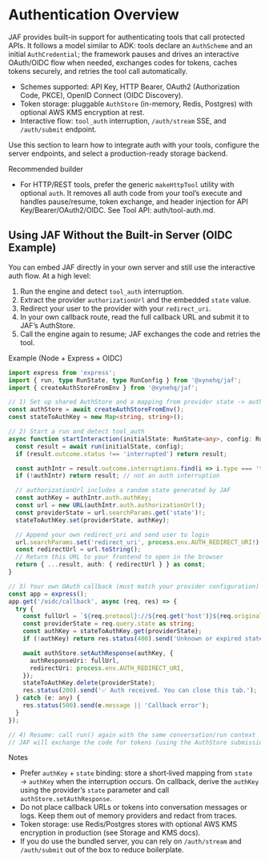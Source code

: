 # Authentication Overview

JAF provides built-in support for authenticating tools that call protected APIs. It follows a model similar to ADK: tools declare an `AuthScheme` and an initial `AuthCredential`; the framework pauses and drives an interactive OAuth/OIDC flow when needed, exchanges codes for tokens, caches tokens securely, and retries the tool call automatically.

- Schemes supported: API Key, HTTP Bearer, OAuth2 (Authorization Code, PKCE), OpenID Connect (OIDC Discovery).
- Token storage: pluggable `AuthStore` (in-memory, Redis, Postgres) with optional AWS KMS encryption at rest.
- Interactive flow: `tool_auth` interruption, `/auth/stream` SSE, and `/auth/submit` endpoint.

Use this section to learn how to integrate auth with your tools, configure the server endpoints, and select a production-ready storage backend.

Recommended builder
- For HTTP/REST tools, prefer the generic `makeHttpTool` utility with optional `auth`. It removes all auth code from your tool’s execute and handles pause/resume, token exchange, and header injection for API Key/Bearer/OAuth2/OIDC. See Tool API: auth/tool-auth.md.

## Using JAF Without the Built‑in Server (OIDC Example)

You can embed JAF directly in your own server and still use the interactive auth flow. At a high level:

1) Run the engine and detect `tool_auth` interruption.
2) Extract the provider `authorizationUrl` and the embedded `state` value.
3) Redirect your user to the provider with your `redirect_uri`.
4) In your own callback route, read the full callback URL and submit it to JAF’s AuthStore.
5) Call the engine again to resume; JAF exchanges the code and retries the tool.

Example (Node + Express + OIDC)

```ts
import express from 'express';
import { run, type RunState, type RunConfig } from '@xynehq/jaf';
import { createAuthStoreFromEnv } from '@xynehq/jaf';

// 1) Set up shared AuthStore and a mapping from provider state -> authKey
const authStore = await createAuthStoreFromEnv();
const stateToAuthKey = new Map<string, string>();

// 2) Start a run and detect tool_auth
async function startInteraction(initialState: RunState<any>, config: RunConfig<any>) {
  const result = await run(initialState, config);
  if (result.outcome.status !== 'interrupted') return result;

  const authIntr = result.outcome.interruptions.find(i => i.type === 'tool_auth');
  if (!authIntr) return result; // not an auth interruption

  // authorizationUrl includes a random state generated by JAF
  const authKey = authIntr.auth.authKey;
  const url = new URL(authIntr.auth.authorizationUrl!);
  const providerState = url.searchParams.get('state')!;
  stateToAuthKey.set(providerState, authKey);

  // Append your own redirect_uri and send user to login
  url.searchParams.set('redirect_uri', process.env.AUTH_REDIRECT_URI!);
  const redirectUrl = url.toString();
  // Return this URL to your frontend to open in the browser
  return { ...result, auth: { redirectUrl } } as const;
}

// 3) Your own OAuth callback (must match your provider configuration)
const app = express();
app.get('/oidc/callback', async (req, res) => {
  try {
    const fullUrl = `${req.protocol}://${req.get('host')}${req.originalUrl}`;
    const providerState = req.query.state as string;
    const authKey = stateToAuthKey.get(providerState);
    if (!authKey) return res.status(400).send('Unknown or expired state');

    await authStore.setAuthResponse(authKey, {
      authResponseUri: fullUrl,
      redirectUri: process.env.AUTH_REDIRECT_URI,
    });
    stateToAuthKey.delete(providerState);
    res.status(200).send('✅ Auth received. You can close this tab.');
  } catch (e: any) {
    res.status(500).send(e.message || 'Callback error');
  }
});

// 4) Resume: call run() again with the same conversation/run context
// JAF will exchange the code for tokens (using the AuthStore submission) and retry the tool.
```

Notes
- Prefer `authKey` + `state` binding: store a short‑lived mapping from `state` → `authKey` when the interruption occurs. On callback, derive the `authKey` using the provider’s `state` parameter and call `authStore.setAuthResponse`.
- Do not place callback URLs or tokens into conversation messages or logs. Keep them out of memory providers and redact from traces.
- Token storage: use Redis/Postgres stores with optional AWS KMS encryption in production (see Storage and KMS docs).
- If you do use the bundled server, you can rely on `/auth/stream` and `/auth/submit` out of the box to reduce boilerplate.
